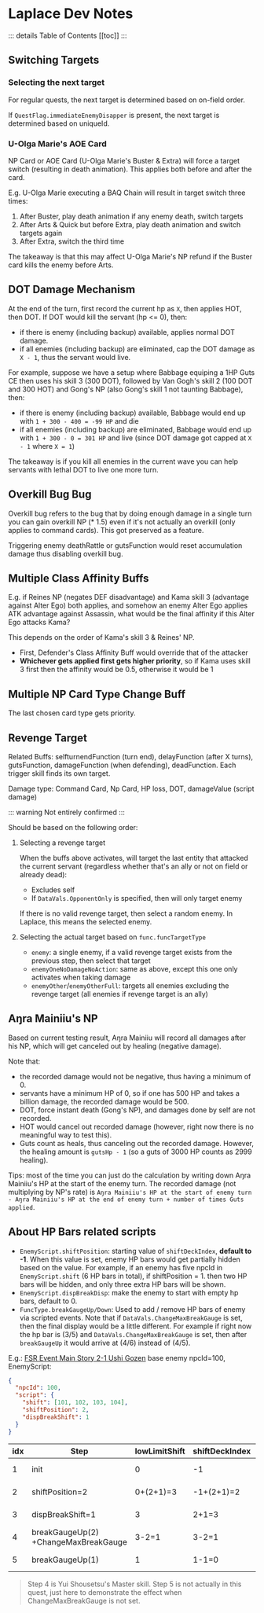 # Laplace Dev Notes

::: details Table of Contents
[[toc]]
:::

## Switching Targets

### Selecting the next target

For regular quests, the next target is determined based on on-field order.

If `QuestFlag.immediateEnemyDisapper` is present, the next target is determined based on uniqueId.

### U-Olga Marie's AOE Card

NP Card or AOE Card (U-Olga Marie's Buster & Extra) will force a target switch (resulting in death animation). This applies
both before and after the card.

E.g. U-Olga Marie executing a BAQ Chain will result in target switch three times:

1. After Buster, play death animation if any enemy death, switch targets
2. After Arts & Quick but before Extra, play death animation and switch targets again
3. After Extra, switch the third time

The takeaway is that this may affect U-Olga Marie's NP refund if the Buster card kills the enemy before Arts. 

## DOT Damage Mechanism

At the end of the turn, first record the current hp as `X`, then applies HOT, then DOT. If DOT would kill the servant
(hp <= 0), then:
- if there is enemy (including backup) available, applies normal DOT damage.
- if all enemies (including backup) are eliminated, cap the DOT damage as `X - 1`, thus the servant would live.

For example, suppose we have a setup where Babbage equiping a 1HP Guts CE then uses his skill 3 (300 DOT), followed by
Van Gogh's skill 2 (100 DOT and 300 HOT) and Gong's NP (also Gong's skill 1 not taunting Babbage), then:
- if there is enemy (including backup) available, Babbage would end up with `1 + 300 - 400 = -99 HP` and die
- if all enemies (including backup) are eliminated, Babbage would end up with `1 + 300 - 0 = 301 HP` and live (since DOT
damage got capped at `X - 1` where `X = 1`)

The takeaway is if you kill all enemies in the current wave you can help servants with lethal DOT to live one more turn.

## Overkill Bug Bug

Overkill bug refers to the bug that by doing enough damage in a single turn you can gain overkill NP (* 1.5) even if 
it's not actually an overkill (only applies to command cards). This got preserved as a feature.

Triggering enemy deathRattle or gutsFunction would reset accumulation damage thus disabling overkill bug.

## Multiple Class Affinity Buffs

E.g. if Reines NP (negates DEF disadvantage) and Kama skill 3 (advantage against Alter Ego) both applies, and somehow an
enemy Alter Ego applies ATK advantage against Assassin, what would be the final affinity if this Alter Ego attacks Kama?

This depends on the order of Kama's skill 3 & Reines' NP.

- First, Defender's Class Affinity Buff would override that of the attacker
- **Whichever gets applied first gets higher priority**, so if Kama uses skill 3 first then the affinity would be 0.5,
otherwise it would be 1

## Multiple NP Card Type Change Buff

The last chosen card type gets priority.

## Revenge Target

Related Buffs: selfturnendFunction (turn end), delayFunction (after X turns), gutsFunction, damageFunction 
(when defending), deadFunction. Each trigger skill finds its own target.

Damage type: Command Card, Np Card, HP loss, DOT, damageValue (script damage)

::: warning
Not entirely confirmed
:::

Should be based on the following order:

1. Selecting a revenge target

     When the buffs above activates, will target the last entity that attacked the current servant (regardless whether 
that's an ally or not on field or already dead):
   - Excludes self
   - If `DataVals.OpponentOnly` is specified, then will only target enemy

    If there is no valid revenge target, then select a random enemy. In Laplace, this means the selected enemy.

2. Selecting the actual target based on `func.funcTargetType`

    - `enemy`: a single enemy, if a valid revenge target exists from the previous step, then select that target
    - `enemyOneNoDamageNoAction`: same as above, except this one only activates when taking damage
    - `enemyOther`/`enemyOtherFull`: targets all enemies excluding the revenge target (all enemies if revenge target is an ally)

## Aŋra Mainiiu's NP

Based on current testing result, Aŋra Mainiiu will record all damages after his NP, which will get canceled out by 
healing (negative damage).

Note that:
- the recorded damage would not be negative, thus having a minimum of 0.
- servants have a minimum HP of 0, so if one has 500 HP and takes a billion damage, the recorded damage would be 500.
- DOT, force instant death (Gong's NP), and damages done by self are not recorded.
- HOT would cancel out recorded damage (however, right now there is no meaningful way to test this).
- Guts count as heals, thus canceling out the recorded damage. However, the healing amount is `gutsHp - 1` (so a guts of
3000 HP counts as 2999 healing).

Tips: most of the time you can just do the calculation by writing down Aŋra Mainiiu's HP at the start of the enemy turn.
The recorded damage (not multiplying by NP's rate) is `Aŋra Mainiiu's HP at the start of enemy turn - Aŋra Mainiiu's HP
at the end of enemy turn + number of times Guts applied`.

## About HP Bars related scripts

- `EnemyScript.shiftPosition`: starting value of `shiftDeckIndex`, **default to -1**. When this value is set, enemy HP 
bars would get partially hidden based on the value. For example, if an enemy has five npcId in `EnemyScript.shift` (6 HP
bars in total), if shiftPosition = 1. then two HP bars will be hidden, and only three extra HP bars will be shown.
- `EnemyScript.dispBreakDisp`: make the enemy to start with empty hp bars, default to 0.
- `FuncType.breakGaugeUp/Down`: Used to add / remove HP bars of enemy via scripted events. Note that if 
`DataVals.ChangeMaxBreakGauge` is set, then the final display would be a little different. For example if right now the
hp bar is (3/5) and `DataVals.ChangeMaxBreakGauge` is set, then after `breakGaugeUp` it would arrive at (4/6) instead of
(4/5).

E.g.: [FSR Event Main Story 2-1 Ushi Gozen](https://apps.atlasacademy.io/db/JP/quest/94091502/1)
base enemy npcId=100, EnemyScript:

```json
{
  "npcId": 100,
  "script": {
    "shift": [101, 102, 103, 104],
    "shiftPosition": 2,
    "dispBreakShift": 1
  }
}
```

| idx | **Step**                                | **lowLimitShift** | **shiftDeckIndex** | **curNpcId** | **Bars**    |
| --- | --------------------------------------- | ----------------- | ------------------ | ------------ | ----------- |
| 1   | init                                    | 0                 | -1                 | 100          | ◆◆◆◆<br>5/5 |
| 2   | shiftPosition=2                         | 0+(2+1)=3         | -1+(2+1)=2         | 103          | ◆<br>2/2    |
| 3   | dispBreakShift=1                        | 3                 | 2+1=3              | 104          | ◇<br>1/2    |
| 4   | breakGaugeUp(2)<br>+ChangeMaxBreakGauge | 3-2=1             | 3-2=1              | 102          | ◆◆◇<br>3/4  |
| 5   | breakGaugeUp(1)                         | 1                 | 1-1=0              | 101          | ◆◆◆<br>4/4  |

> Step 4 is Yui Shousetsu's Master skill. Step 5 is not actually in this quest, just here to demonstrate the effect when
> ChangeMaxBreakGauge is not set.

